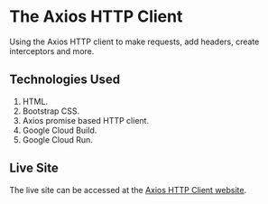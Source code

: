 # The Axios HTTP Client

Using the Axios HTTP client to make requests, add headers, create interceptors and more.

## Technologies Used

1. HTML.
1. Bootstrap CSS.
1. Axios promise based HTTP client.
1. Google Cloud Build.
1. Google Cloud Run.

## Live Site

The live site can be accessed at the [Axios HTTP Client website][website].

[website]: https://axios-http-client.s3.co.ke/
